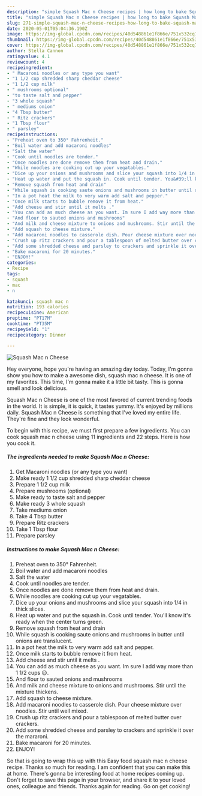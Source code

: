 ```yaml
---
description: "simple Squash Mac n Cheese recipes | how long to bake Squash Mac n Cheese"
title: "simple Squash Mac n Cheese recipes | how long to bake Squash Mac n Cheese"
slug: 271-simple-squash-mac-n-cheese-recipes-how-long-to-bake-squash-mac-n-cheese
date: 2020-05-01T05:04:36.190Z
image: https://img-global.cpcdn.com/recipes/40d548861e1f866e/751x532cq70/squash-mac-n-cheese-recipe-main-photo.jpg
thumbnail: https://img-global.cpcdn.com/recipes/40d548861e1f866e/751x532cq70/squash-mac-n-cheese-recipe-main-photo.jpg
cover: https://img-global.cpcdn.com/recipes/40d548861e1f866e/751x532cq70/squash-mac-n-cheese-recipe-main-photo.jpg
author: Stella Cannon
ratingvalue: 4.1
reviewcount: 4
recipeingredient:
- " Macaroni noodles or any type you want"
- "1 1/2 cup shredded sharp cheddar cheese"
- "1 1/2 cup milk"
- " mushrooms optional"
- "to taste salt and pepper"
- "3 whole squash"
- " mediums onion"
- "4 Tbsp butter"
- " Ritz crackers"
- "1 Tbsp flour"
- " parsley"
recipeinstructions:
- "Preheat oven to 350° Fahrenheit."
- "Boil water and add macaroni noodles"
- "Salt the water"
- "Cook until noodles are tender."
- "Once noodles are done remove them from heat and drain."
- "While noodles are cooking cut up your vegatables."
- "Dice up your onions and mushrooms and slice your squash into 1/4 in thick slices."
- "Heat up water and put the squash in. Cook until tender. You&#39;ll know it&#39;s ready when the center turns green."
- "Remove squash from heat and drain"
- "While squash is cooking saute onions and mushrooms in butter until onions are translucent."
- "In a pot heat the milk to very warm add salt and pepper."
- "Once milk starts to bubble remove it from heat."
- "Add cheese and stir until it melts ."
- "You can add as much cheese as you want. Im sure I add way more than 1 1/2 cups 😉."
- "And flour to sauted onions and mushrooms"
- "And milk and cheese mixture to onions and mushrooms. Stir until the mixture thickens."
- "Add squash to cheese mixture."
- "Add macaroni noodles to casserole dish. Pour cheese mixture over noodles. Stir until well mixed."
- "Crush up ritz crackers and pour a tablespoon of melted butter over crackers."
- "Add some shredded cheese and parsley to crackers and sprinkle it over the mararoni."
- "Bake macaroni for 20 minutes."
- "ENJOY!"
categories:
- Recipe
tags:
- squash
- mac
- n

katakunci: squash mac n 
nutrition: 193 calories
recipecuisine: American
preptime: "PT17M"
cooktime: "PT35M"
recipeyield: "1"
recipecategory: Dinner

---
```



![Squash Mac n Cheese](https://img-global.cpcdn.com/recipes/40d548861e1f866e/751x532cq70/squash-mac-n-cheese-recipe-main-photo.jpg)

Hey everyone, hope you're having an amazing day today. Today, I'm gonna show you how to make a awesome dish, squash mac n cheese. It is one of my favorites. This time, I'm gonna make it a little bit tasty. This is gonna smell and look delicious.

Squash Mac n Cheese is one of the most favored of current trending foods in the world. It is simple, it is quick, it tastes yummy. It's enjoyed by millions daily. Squash Mac n Cheese is something that I've loved my entire life. They're fine and they look wonderful.




To begin with this recipe, we must first prepare a few ingredients. You can cook squash mac n cheese using 11 ingredients and 22 steps. Here is how you cook it.

<!--inarticleads1-->

##### The ingredients needed to make Squash Mac n Cheese:

1. Get  Macaroni noodles (or any type you want)
1. Make ready 1 1/2 cup shredded sharp cheddar cheese
1. Prepare 1 1/2 cup milk
1. Prepare  mushrooms (optional)
1. Make ready to taste salt and pepper
1. Make ready 3 whole squash
1. Take  mediums onion
1. Take 4 Tbsp butter
1. Prepare  Ritz crackers
1. Take 1 Tbsp flour
1. Prepare  parsley




<!--inarticleads2-->

##### Instructions to make Squash Mac n Cheese:

1. Preheat oven to 350° Fahrenheit.
1. Boil water and add macaroni noodles
1. Salt the water
1. Cook until noodles are tender.
1. Once noodles are done remove them from heat and drain.
1. While noodles are cooking cut up your vegatables.
1. Dice up your onions and mushrooms and slice your squash into 1/4 in thick slices.
1. Heat up water and put the squash in. Cook until tender. You&#39;ll know it&#39;s ready when the center turns green.
1. Remove squash from heat and drain
1. While squash is cooking saute onions and mushrooms in butter until onions are translucent.
1. In a pot heat the milk to very warm add salt and pepper.
1. Once milk starts to bubble remove it from heat.
1. Add cheese and stir until it melts .
1. You can add as much cheese as you want. Im sure I add way more than 1 1/2 cups 😉.
1. And flour to sauted onions and mushrooms
1. And milk and cheese mixture to onions and mushrooms. Stir until the mixture thickens.
1. Add squash to cheese mixture.
1. Add macaroni noodles to casserole dish. Pour cheese mixture over noodles. Stir until well mixed.
1. Crush up ritz crackers and pour a tablespoon of melted butter over crackers.
1. Add some shredded cheese and parsley to crackers and sprinkle it over the mararoni.
1. Bake macaroni for 20 minutes.
1. ENJOY!




So that is going to wrap this up with this Easy food squash mac n cheese recipe. Thanks so much for reading. I am confident that you can make this at home. There's gonna be interesting food at home recipes coming up. Don't forget to save this page in your browser, and share it to your loved ones, colleague and friends. Thanks again for reading. Go on get cooking!
